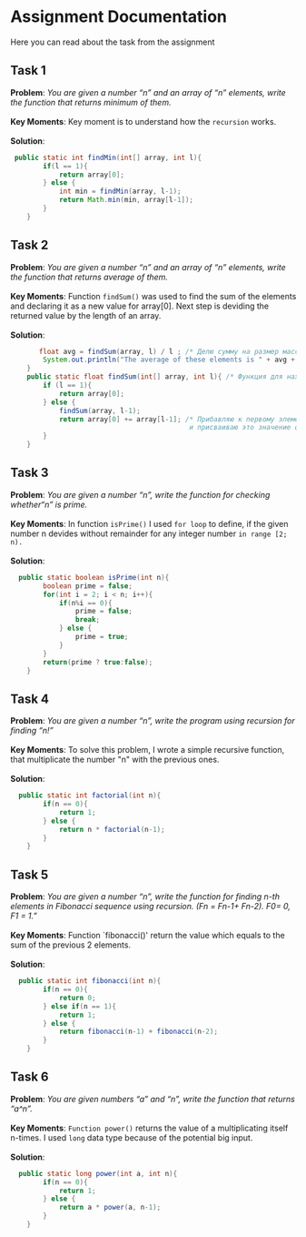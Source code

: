 # Assignment Documentation
Here you can read about the task from the assignment 
## Task 1
**Problem**: *You are given a number “n” and an array of “n” elements,
write the function that returns minimum of them.*
<br/><br/>
**Key Moments**: Key moment is to understand how the `recursion` works.
<br/><br/>
**Solution**:
```java
 public static int findMin(int[] array, int l){
        if(l == 1){
            return array[0];
        } else {
            int min = findMin(array, l-1);
            return Math.min(min, array[l-1]);
        }
    }
```

## Task 2
**Problem**: *You are given a number “n” and an array of “n” elements,
write the function that returns average of them.*
<br/><br/>
**Key Moments**: Function `findSum()` was used to find the sum of the elements and declaring it as a new value for array[0]. Next step is deviding the returned value by the length of an array.
<br/><br/>
**Solution**:
```java
       float avg = findSum(array, l) / l ; /* Делю сумму на размер массива */
        System.out.println("The average of these elements is " + avg + ".");
    }
    public static float findSum(int[] array, int l){ /* Функция для нахождения суммы элементов массива */
        if (l == 1){
            return array[0];
        } else {
            findSum(array, l-1);
            return array[0] += array[l-1]; /* Прибавляю к первому элементу последний
                                            и присваиваю это значение обратно первому элементу */
        }
    }
```
## Task 3
**Problem**: *You are given a number “n”, write the function for checking
whether“n” is prime.*
<br/><br/>
**Key Moments**: In function `isPrime()` I used `for loop` to define, if the given number n devides without remainder for any integer number `in range [2; n).`
<br/><br/>
**Solution**:
```java
  public static boolean isPrime(int n){
        boolean prime = false;
        for(int i = 2; i < n; i++){
            if(n%i == 0){
                prime = false;
                break;
            } else {
                prime = true;
            }
        }
        return(prime ? true:false);
    }
```
## Task 4
**Problem**: *You are given a number “n”, write the program using recursion for
finding “n!”*
<br/><br/>
**Key Moments**: To solve this problem, I wrote a simple recursive function, that multiplicate the number "n" with the previous ones.
<br/><br/>
**Solution**:
```java
  public static int factorial(int n){
        if(n == 0){
            return 1;
        } else {
            return n * factorial(n-1);
        }
    }
```
## Task 5
**Problem**: *You are given a number “n”, write the function for finding n-th
elements in Fibonacci sequence using recursion. (Fn = Fn-1+ Fn-2).
F0= 0, F1 = 1.”*
<br/><br/>
**Key Moments**: Function `fibonacci()' return the value which equals to the sum of the previous 2 elements.
<br/><br/>
**Solution**:
```java
  public static int fibonacci(int n){
        if(n == 0){
            return 0;
        } else if(n == 1){
            return 1;
        } else {
            return fibonacci(n-1) + fibonacci(n-2);
        }
    }
```
## Task 6
**Problem**: *You are given numbers “a” and “n”, write the function that returns “a^n”.*
<br/><br/>
**Key Moments**: `Function power()` returns the value of a multiplicating itself n-times. I used `long` data type because of the potential big input.
<br/><br/>
**Solution**:
```java
  public static long power(int a, int n){
        if(n == 0){
            return 1;
        } else {
            return a * power(a, n-1);
        }
    }
```
